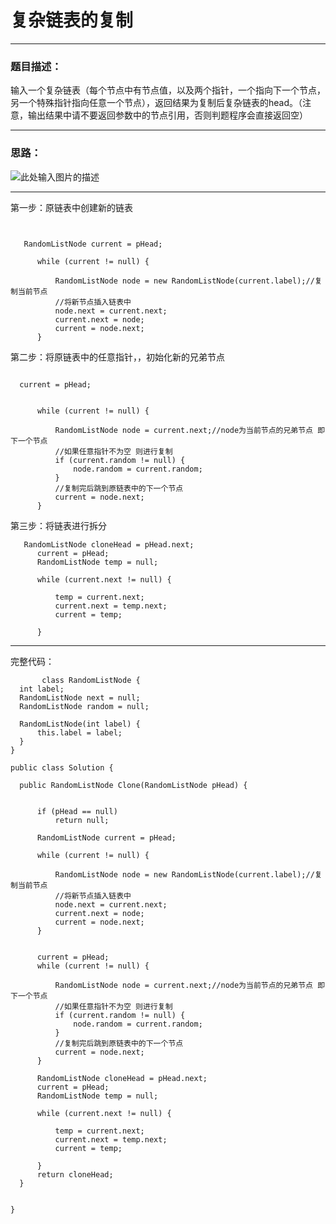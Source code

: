 ﻿# 复杂链表的复制



---

### 题目描述：

输入一个复杂链表（每个节点中有节点值，以及两个指针，一个指向下一个节点，另一个特殊指针指向任意一个节点），返回结果为复制后复杂链表的head。（注意，输出结果中请不要返回参数中的节点引用，否则判题程序会直接返回空）

---

### 思路：
![此处输入图片的描述][1]


  [1]: https://uploadfiles.nowcoder.com/images/20160724/961875_1469289666488_886555C4C4726220976FEF4D3A32FFCD







  
 ---
 
   第一步：原链表中创建新的链表
  ```
     
     
     RandomListNode current = pHead;

        while (current != null) {

            RandomListNode node = new RandomListNode(current.label);//复制当前节点
            //将新节点插入链表中
            node.next = current.next;
            current.next = node;
            current = node.next;
        }
  ```
  第二步：将原链表中的任意指针，，初始化新的兄弟节点
  ```
    
    current = pHead;

       
        while (current != null) {

            RandomListNode node = current.next;//node为当前节点的兄弟节点 即下一个节点
            //如果任意指针不为空 则进行复制
            if (current.random != null) {
                node.random = current.random;
            }
            //复制完后跳到原链表中的下一个节点
            current = node.next;
        }

  ```
 
 
  第三步：将链表进行拆分


  ```
     RandomListNode cloneHead = pHead.next;
        current = pHead;
        RandomListNode temp = null;

        while (current.next != null) {

            temp = current.next;
            current.next = temp.next;
            current = temp;

        }
  ```
  ---
  
  
  完整代码：
  
  ```
         class RandomListNode {
    int label;
    RandomListNode next = null;
    RandomListNode random = null;

    RandomListNode(int label) {
        this.label = label;
    }
}

public class Solution {

    public RandomListNode Clone(RandomListNode pHead) {


        if (pHead == null)
            return null;

        RandomListNode current = pHead;

        while (current != null) {

            RandomListNode node = new RandomListNode(current.label);//复制当前节点
            //将新节点插入链表中
            node.next = current.next;
            current.next = node;
            current = node.next;
        }


        current = pHead;
        while (current != null) {

            RandomListNode node = current.next;//node为当前节点的兄弟节点 即下一个节点
            //如果任意指针不为空 则进行复制
            if (current.random != null) {
                node.random = current.random;
            }
            //复制完后跳到原链表中的下一个节点
            current = node.next;
        }

        RandomListNode cloneHead = pHead.next;
        current = pHead;
        RandomListNode temp = null;

        while (current.next != null) {

            temp = current.next;
            current.next = temp.next;
            current = temp;

        }
        return cloneHead;
    }


}

         
         
  
  ```